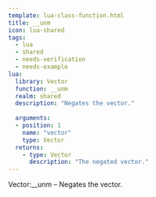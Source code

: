 ```yaml
---
template: lua-class-function.html
title: __unm
icon: lua-shared
tags:
  - lua
  - shared
  - needs-verification
  - needs-example
lua:
  library: Vector
  function: __unm
  realm: shared
  description: "Negates the vector."
  
  arguments:
  - position: 1
    name: "vector"
    type: Vector
  returns:
    - type: Vector
      description: "The negated vector."
---
```


<div class="lua__search__keywords">
Vector:__unm &#x2013; Negates the vector.
</div>
